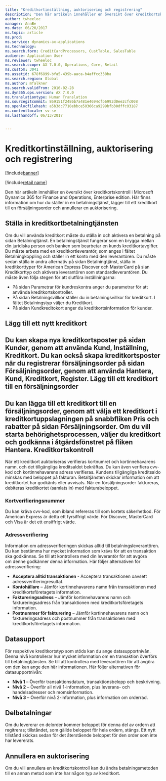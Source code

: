 ```yaml
---
title: "Kreditkortinställning, auktorisering och registrering"
description: "Den här artikeln innehåller en översikt över kreditkortskontroll i Microsoft Dynamics 365 for Finance and Operations, Enterprise edition. Här finns information om hur du ställer in en betalningstjänst, lägger till ett kreditkort till en försäljningsorder och annullerar en auktorisering."
author: twheeloc
manager: AnnBe
ms.date: 06/20/2017
ms.topic: article
ms.prod: 
ms.service: dynamics-ax-applications
ms.technology: 
ms.search.form: CreditCardProcessors, CustTable, SalesTable
audience: Application User
ms.reviewer: twheeloc
ms.search.scope: AX 7.0.0, Operations, Core, Retail
ms.custom: 3041
ms.assetid: 678f6899-bfa5-439b-aaca-b4affcc338ba
ms.search.region: Global
ms.author: mfalkner
ms.search.validFrom: 2016-02-28
ms.dyn365.ops.version: AX 7.0.0
ms.translationtype: Human Translation
ms.sourcegitcommit: 869151f2486b7a481e4694cfb6992d0ee2cfc008
ms.openlocfilehash: a5b3dc7710ebbce50366ca9299bfb30dffc03187
ms.contentlocale: sv-se
ms.lasthandoff: 06/13/2017


---
```


# Kreditkortinställning, auktorisering och registrering
<a id="credit-card-setup-authorization-and-capture" class="xliff"></a>

[!include[banner](../includes/banner.md)]

[!include[retail name](../includes/retail-name.md)]


Den här artikeln innehåller en översikt över kreditkortskontroll i Microsoft Dynamics 365 for Finance and Operations, Enterprise edition. Här finns information om hur du ställer in en betalningstjänst, lägger till ett kreditkort till en försäljningsorder och annullerar en auktorisering.

Ställa in kreditkortbetalningtjänsten
<a id="setting-up-the-credit-card-payment-service" class="xliff"></a>
------------------------------------------

Om du vill använda kreditkort måste du ställa in och aktivera en betalning på sidan Betalningtjänst. En betalningstjänst fungerar som en brygga mellan din juridiska person och banken som bearbetar en kunds kreditkortavgifter. Du måste arbeta med en kreditkortleverantör, som anges i fältet Betalningkoppling och ställer in ett konto med den leverantören. Du måste sedan ställa in andra alternativ på sidan Betalningtjänst, ställa in kreditkorttyper för American Express Discover och MasterCard på sian Kreditkorttyp och aktivera leverantören som standardleverantören. Du måste även följa stegen för att slutföra inställningarna:
-   På sidan Parametrar för kundreskontra anger du parametrar för att använda kreditkortskontroller.
-   På sidan Betalningsvillkor ställer du in betalningsvillkor för kreditkort. I fältet Betalningstyp väljer du Kreditkort.
-   På sidan Kundkreditokort anger du kreditkortsinformation för kunder.

## Lägg till ett nytt kreditkort
<a id="adding-a-new-credit-card" class="xliff"></a>
Du kan skapa nya kreditkortsposter på sidan Kunder, genom att använda Kund, Inställning, Kreditkort. Du kan också skapa kreditkortsposter när du registrerar försäljningsorder på sidan Försäljningsorder, genom att använda Hantera, Kund, Kreditkort, Register.
Lägg till ett kreditkort till en försäljningsorder
-------------------------------------

Du kan lägga till ett kreditkort till en försäljningsorder, genom att välja ett kreditkort i kreditkortuppslagningen på snabbfliken Pris och rabatter på sidan Försäljningsorder. Om du vill starta behörighetsprocessen, väljer du kreditkort och godkänna i åtgärdsfönstret på fliken Hantera.
Kreditkortskontroll
-------------------------

När ett kreditkort auktoriseras verifieras kortnumret och kortinnehavarens namn, och det tillgängliga kreditsaldot bekräftas. Du kan även verifiera cvv-kod och kortinnehavarens adress verifieras. Kundens tillgängliga kreditsaldo minskas med beloppet på fakturan. Betaltjänsten skickar information om att kreditkortet har godkänts eller avvisats. När en försäljningsorder faktureras, debiteras kreditkortet (samlats in) med fakturabeloppet.

### Kortverifieringsnummer
<a id="card-verification-value" class="xliff"></a>

Du kan kräva cvv-kod, som ibland refereras till som kortets säkerhetkod. För American Express är detta ett fyrsiffrigt värde. För Discover, MasterCard och Visa är det ett ensiffrigt värde.

### Adressverifiering
<a id="address-verification" class="xliff"></a>

Information om adressverifieringen skickas alltid till betalningsleverantören. Du kan bestämma hur mycket information som krävs för att en transaktion ska godkännas. Se till att kontrollera med din leverantör för att avgöra om denne godkänner denna information. Här följer alternativen för adressverifiering:
-   **Acceptera alltid transaktionen** - Acceptera transaktionen oavsett adressverifieringresultat.
-   **Kontohållare** – Jämför kortinnehavarens namn från transaktionen med kreditkortsföretagets information.
-   **Faktureringsadress** – Jämför kortinnehavarens namn och faktureringsadress från transaktionen med kreditkortsföretagets information.
-   **Postnummer för fakturering** – Jämför kortinnehavarens namn och faktureringsadress och postnummer från transaktionen med kreditkortsföretagets information.

## Datasupport
<a id="data-support" class="xliff"></a>
För respektive kreditkortstyp som stöds kan du ange datasupportnivån. Denna nivå kontrollerar hur mycket information om en transaktion överförs till betalningtjänsten. Se till att kontrollera med leverantören för att avgöra om den kan ange den här informationen. Här följer alternativen för datasupportnivån:
-   **Nivå 1** – Överför transaktionsdatum, transaktionsbelopp och beskrivning.
-   **Nivå 2** – Överför all nivå 1-information, plus leverans- och handelsadresser och momsinformation.
-   **Nivå 3** – Överför nivå 2-information, plus information om orderrad.

## Delbetalningar
<a id="partial-payments" class="xliff"></a>
Om du levererar en delorder kommer beloppet för denna del av ordern att regitreras; tillståndet, som gällde beloppet för hela ordern, stängs. Ett nytt tillstånd skickas sedan för det återstående beloppet för den order som inte har levererats.

## Annullera en auktorisering 
<a id="voiding-an-authorization" class="xliff"></a>
Om du vill annullera en kreditkortskontroll kan du ändra betalningsmetoden till en annan metod som inte har någon typ av kreditkort.







